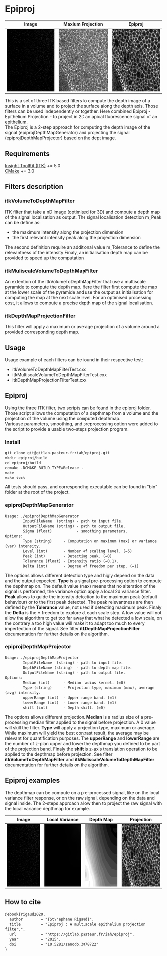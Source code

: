 # Epiproj

| Image  | Maxium Projection | Epiproj |
| :--------:  | :--------: | :--------: |
| <img src="./documentation/C0T0.gif" width="200" height="200" /> | <img src="./documentation/C0T0_Max.png" width="200" height="200" /> | <img src="./documentation/C0T0_Proj.png" width="200" height="200" /> |

This is a set of three ITK based filters to compute the depth image of a surface in a volume and to project the surface along the depth axis.
Those filters can be used independently or together. Here combined Epiproj - Epithelium Projection - to project in 2D an apical fluorescence signal of an epithelium.  
The Epiproj is a 2-step approach for computing the depth image of the signal (epiprojDepthMapGenerator) and projecting the signal (epiprojDepthMapProjector) based on the dept image.

## Requirements

[Insight ToolKit (ITK)](https://itk.org/) += 5.0  
[CMake](https://cmake.org/) += 3.0  

## Filters description

### itkVolumeToDepthMapFilter

ITK filter that take a nD image (optimised for 3D) and compute a depth map of the signal localisation as output.
The signal localisation detection m_Peak can be define as:

- the maximum intensity along the projection dimension
- the first relevant intensity peak along the projection dimension

The second definition require an additional value m_Tolerance to define the relevantness of the intensity
Finaly, an initialisation depth map can be provided to speed up the computation.

### itkMuliscaleVolumeToDepthMapFilter

An extention of the itkVolumeToDepthMapFilter that use a multiscale pyramide to compute the depth map.
Here the filter first compute the map at the lower scale of the pyramide and use the output as initialisation
for computing the map at the next scale level.
For an optimised processing cost, it allows to compute a precise depth map of the signal localisation.

### itkDepthMapProjectionFilter

This filter will apply a maximum or average projection of a volume around a provided corresponding depth map.

## Usage

Usage example of each filters can be found in their respective test:

- itkVolumeToDepthMapFilterTest.cxx
- itkMultiscaleVolumeToDepthMapFilterTest.cxx
- itkDepthMapProjectionFilterTest.cxx

## Epiproj

Using the three ITK filter, two scripts can be found in the epiproj folder.
Those script allows the computation of a depthmap from a volume and the projection
of the volume using the computed depthmap.  
Variouse parameters, smoothing, and preprocessing option were added to the script to
provide a usable two-steps projection program.

### Install

```
git clone git@gitlab.pasteur.fr:iah/epiproj.git  
mkdir epiproj/build  
cd epiproj/build  
ccmake -DCMAKE_BUILD_TYPE=Release ..  
make  
make test  
```

All tests should pass, and corresponding executable can be found in "bin" folder at the root of the project.

### epiprojDepthMapGenerator

```
Usage: ./epiprojDepthMapGenerator  
        InputFileName  (string) - path to input file.  
        OutputFileName (string) - path to output file.  
        Sigma (float)           - smoothing parameters.  
Options:   
        Type (string)     - Computation on maximum (max) or variance (var) intensity.  
        Level (int)       - Number of scaling level. (=5)  
        Peak (int)        - Detecting peak. (=0)  
        Tolerance (float) - Intensity ratio (=0.1).  
        Delta (int)       - Degree of freedom per step. (=1)  
```

The options allows different detection type and higly depend on the data and the output expected.
**Type** is a signal pre-processing option to compute the depthmap on.
The default value (max) means that no alteration of the signal is performed, the variance option apply a local 2d variance filter.
**Peak** allows to guide the intensity detection to the maximum peak (default behaviour) or to the first peak detected.
The peak relevantness are then defined by the **Tolerance** value, not used if detecting maximum peak.
Finaly the **Delta** is the ± freedom to explore at each scale step.
A low value will not allow the algorithm to get too far away that what he detected a low scale, on the contrary a too high value will make it to adapt too much to every imperfection of the signal.
See filter **itkDepthMapProjectionFilter** documentation for further details on the algorithm.

### epiprojDepthMapProjector

```
Usage: ./epiprojDepthMapProjector  
        InputFileName  (string) - path to input file.  
        DepthFileName (string)  - path to depth map file.  
        OutputFileName (string) - path to output file.  
Options:   
        Median (int)      - Median radius kernel. (=0)  
        Type (string)     - Projection type, maximum (max), average (avg) intensity.  
        upperRange (int)  - Upper range band. (=1)  
        lowerRange (int)  - Lower range band. (=1)  
        shift (int)       - Depth shift. (=0)  
```
The options allows different projection.
**Median** is a radius size of a pre-processing median filter applied to the signal before projection.
A 0 value will skill the filter.
**Type** will apply a projection type, maximum or average.
While maximum will yield the best contrast result, the average may be relevant for quantification purposes.
The **upperRange** and **lowerRange** are the number of z-plan upper and lower the depthmap you defined to be part of the projection band.
Finaly the **shift** is z-axis translation operation to be applied to the depthmap before projection.
See filter **itkVolumeToDepthMapFilter** and **itkMuliscaleVolumeToDepthMapFilter** documentation for further details on the algorithm.

## Epiproj examples

The depthmap can be compute on a pre-processed signal, like on the local variance filter response, or on the raw signal, depending on the data and signal inside.
The 2-steps approach allow then to project the raw signal with the local variance depthmap for example.

| Image  | Local Variance | Depth Map | Projection |
| :--------:  | :--------: | :--------: | :--------: |
| <img src="./documentation/C0T0.gif" width="200" height="200" /> | <img src="./documentation/C0T0_Var.gif" width="200" height="200" /> | <img src="./documentation/C0T0_Map.png" width="200" height="200" /> | <img src="./documentation/C0T0_Proj.png" width="200" height="200" /> |


## How to cite 
``` 
@ebook{rigaud2020,
  author        = "{St\'ephane Rigaud}",
  title         = "Epiproj : A multiscale epithelium projection filter.",
  url           = "https://gitlab.pasteur.fr/iah/epiproj",
  year          = "2015",
  doi           = "10.5281/zenodo.3878722"
}
``` 
